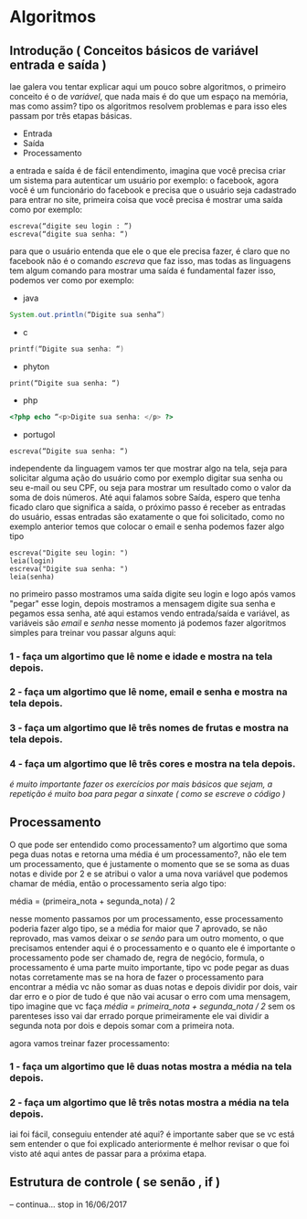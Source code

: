 # Algoritmos

## Introdução ( Conceitos básicos de variável entrada e saída )

Iae galera vou tentar explicar aqui um pouco sobre algoritmos, o primeiro conceito é o de *variável*, que nada mais é do que um espaço na memória, mas como assim? tipo os algoritmos resolvem problemas e para isso eles passam por três etapas básicas.

* Entrada
* Saída
* Processamento

a entrada e saída é de fácil entendimento, imagina que você precisa criar um sistema para autenticar um usuário por exemplo: o facebook, agora você é um funcionário do facebook e precisa que o usuário seja cadastrado para entrar no site, primeira coisa que você precisa é mostrar uma saída como por exemplo:
````
escreva(“digite seu login : ”)
escreva(“digite sua senha: “)
````
para que o usuário entenda que ele o que ele precisa fazer, é claro que no facebook não é o comando *escreva* que faz isso, mas todas as linguagens tem algum comando para mostrar uma saída é fundamental fazer isso, podemos ver como por exemplo:
* java
````java
System.out.println(“Digite sua senha”)
````
* c
````c
printf(“Digite sua senha: “)
````
* phyton
````phyton
print(“Digite sua senha: “)
````
* php
````php
<?php echo “<p>Digite sua senha: </p> ?>
````
* portugol
````
escreva(“Digite sua senha: “)
````
independente da linguagem vamos ter que mostrar algo na tela, seja para solicitar alguma ação do usuário como por exemplo digitar sua senha ou seu e-mail ou seu CPF, ou seja para mostrar um resultado como o valor da soma de dois números.
 Até aqui falamos sobre Saída, espero que tenha ficado claro que significa a saída, o próximo passo é receber as entradas do usuário, essas entradas são exatamente o que foi solicitado, como no exemplo anterior temos que colocar o email e senha
podemos fazer algo tipo
````
escreva("Digite seu login: ")
leia(login)
escreva("Digite sua senha: ")
leia(senha)
````
no primeiro passo mostramos uma saída digite seu login e logo após vamos "pegar" esse login, depois mostramos a mensagem digite sua senha e pegamos essa senha, até aqui estamos vendo entrada/saída e variável, as variáveis são *email* e *senha*
nesse momento já podemos fazer algoritmos simples para treinar vou passar alguns aqui:

### 1 - faça um algortimo que lê nome e idade e mostra na tela depois.

### 2 - faça um algortimo que lê nome, email e senha e mostra na tela depois.

### 3 - faça um algortimo que lê três nomes de frutas e mostra na tela depois.

### 4 - faça um algortimo que lê três cores e mostra na tela depois.

*é muito importante fazer os exercícios por mais básicos que sejam, a repetição é muito boa para pegar a sinxate ( como se escreve o código )*

## Processamento 

O que pode ser entendido como processamento? um algortimo que soma pega duas notas e retorna uma média é um processamento?, não ele tem um processamento, que é justamente o momento que se se soma as duas notas e divide por 2 e se atribui o valor a uma nova variável
que podemos chamar de média, então o processamento seria algo tipo:

média = (primeira_nota + segunda_nota) / 2

nesse momento passamos por um processamento, esse processamento poderia fazer algo tipo, se a média for maior que 7 aprovado, se não reprovado, mas vamos deixar o *se senão* para um outro momento, o que precisamos entender aqui é o processamento e o quanto ele é importante
o processamento pode ser chamado de, regra de negócio, formula, o processamento é uma parte muito importante, tipo vc pode pegar as duas notas corretamente mas se na hora de fazer o processamento para encontrar a média vc não somar as duas notas e depois dividir por dois, vair dar erro
e o pior de tudo é que não vai acusar o erro com uma mensagem, tipo imagine que vc faça *média = primeira_nota + segunda_nota / 2* sem os parenteses isso vai dar errado porque primeiramente ele vai dividir a segunda nota por dois e depois somar com a primeira nota.

agora vamos treinar fazer processamento:

### 1 - faça um algortimo que lê duas notas mostra a média na tela depois.

### 2 - faça um algortimo que lê três notas mostra a média na tela depois.

iai foi fácil, conseguiu entender até aqui? é importante saber que se vc está sem entender o que foi explicado anteriormente é melhor revisar o que foi visto até aqui antes de passar para a próxima etapa.

## Estrutura de controle ( se senão , if )



– continua... stop in 16/06/2017
